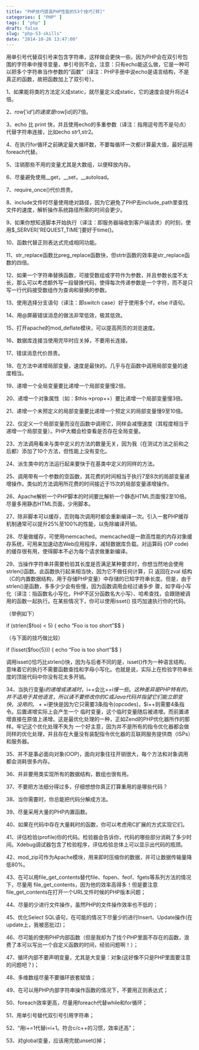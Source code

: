 ```yaml
---
title: "PHP技巧提高PHP性能的53个技巧[转]"
categories: [ "PHP" ]
tags: [ "php" ]
draft: false
slug: "php-53-skills"
date: "2014-10-26 13:47:00"
---
```


用单引号代替双引号来包含字符串，这样做会更快一些。因为PHP会在双引号包围的字符串中搜寻变量，单引号则不会，注意：只有echo能这么做，它是一种可以把多个字符串当作参数的“函数”（译注：PHP手册中说echo是语言结构，不是真正的函数，故把函数加上了双引号）。 

1、如果能将类的方法定义成static，就尽量定义成static，它的速度会提升将近4倍。 


<!--more-->


2、$row[’id’] 的速度是$row[id]的7倍。 

3、echo 比 print 快，并且使用echo的多重参数（译注：指用逗号而不是句点）代替字符串连接，比如echo $str1,$str2。 

4、在执行for循环之前确定最大循环数，不要每循环一次都计算最大值，最好运用foreach代替。 

5、注销那些不用的变量尤其是大数组，以便释放内存。 

6、尽量避免使用__get，__set，__autoload。 

7、require_once()代价昂贵。 

8、include文件时尽量使用绝对路径，因为它避免了PHP去include_path里查找文件的速度，解析操作系统路径所需的时间会更少。 

9、如果你想知道脚本开始执行（译注：即服务器端收到客户端请求）的时刻，使用$_SERVER[‘REQUEST_TIME’]要好于time()。 

10、函数代替正则表达式完成相同功能。 

11、str_replace函数比preg_replace函数快，但strtr函数的效率是str_replace函数的四倍。 

12、如果一个字符串替换函数，可接受数组或字符作为参数，并且参数长度不太长，那么可以考虑额外写一段替换代码，使得每次传递参数是一个字符，而不是只写一行代码接受数组作为查询和替换的参数。 

13、使用选择分支语句（译注：即switch case）好于使用多个if，else if语句。 

14、用@屏蔽错误消息的做法非常低效，极其低效。 

15、打开apache的mod_deflate模块，可以提高网页的浏览速度。 

16、数据库连接当使用完毕时应关掉，不要用长连接。 

17、错误消息代价昂贵。 

18、在方法中递增局部变量，速度是最快的。几乎与在函数中调用局部变量的速度相当。 

19、递增一个全局变量要比递增一个局部变量慢2倍。 

20、递增一个对象属性（如：$this->prop++）要比递增一个局部变量慢3倍。 

21、递增一个未预定义的局部变量要比递增一个预定义的局部变量慢9至10倍。 

22、仅定义一个局部变量而没在函数中调用它，同样会减慢速度（其程度相当于递增一个局部变量）。PHP大概会检查看是否存在全局变量。 

23、方法调用看来与类中定义的方法的数量无关，因为我（在测试方法之前和之后都）添加了10个方法，但性能上没有变化。 

24、派生类中的方法运行起来要快于在基类中定义的同样的方法。 

25、调用带有一个参数的空函数，其花费的时间相当于执行7至8次的局部变量递增操作。类似的方法调用所花费的时间接近于15次的局部变量递增操作。 

26、Apache解析一个PHP脚本的时间要比解析一个静态HTML页面慢2至10倍。尽量多用静态HTML页面，少用脚本。 

27、除非脚本可以缓存，否则每次调用时都会重新编译一次。引入一套PHP缓存机制通常可以提升25%至100%的性能，以免除编译开销。 

28、尽量做缓存，可使用memcached。memcached是一款高性能的内存对象缓存系统，可用来加速动态Web应用程序，减轻数据库负载。对运算码 (OP code)的缓存很有用，使得脚本不必为每个请求做重新编译。 

29、当操作字符串并需要检验其长度是否满足某种要求时，你想当然地会使用strlen()函数。此函数执行起来相当快，因为它不做任何计算，只 返回在zval 结构（C的内置数据结构，用于存储PHP变量）中存储的已知字符串长度。但是，由于strlen()是函数，多多少少会有些慢，因为函数调用会经过诸多步 骤，如字母小写化（译注：指函数名小写化，PHP不区分函数名大小写）、哈希查找，会跟随被调用的函数一起执行。在某些情况下，你可以使用isset() 技巧加速执行你的代码。 

（举例如下） 

if (strlen($foo) < 5) { echo “Foo is too short”$$ } 

（与下面的技巧做比较） 

if (!isset($foo{5})) { echo “Foo is too short”$$ } 

调用isset()恰巧比strlen()快，因为与后者不同的是，isset()作为一种语言结构，意味着它的执行不需要函数查找和字母小写化。也就是说，实际上在检验字符串长度的顶层代码中你没有花太多开销。 

34、当执行变量$i的递增或递减时，$i++会比++$i慢一些。这种差异是PHP特有的，并不适用于其他语言，所以请不要修改你的C或 Java代码并指望它们能立即变快，没用的。++$i更快是因为它只需要3条指令(opcodes)，$i++则需要4条指令。后置递增实际上会产生一个 临时变量，这个临时变量随后被递增。而前置递增直接在原值上递增。这是最优化处理的一种，正如Zend的PHP优化器所作的那样。牢记这个优化处理不失为 一个好主意，因为并不是所有的指令优化器都会做同样的优化处理，并且存在大量没有装配指令优化器的互联网服务提供商（ISPs）和服务器。 

35、并不是事必面向对象(OOP)，面向对象往往开销很大，每个方法和对象调用都会消耗很多内存。 

36、并非要用类实现所有的数据结构，数组也很有用。 

37、不要把方法细分得过多，仔细想想你真正打算重用的是哪些代码？ 

38、当你需要时，你总能把代码分解成方法。 

39、尽量采用大量的PHP内置函数。 

40、如果在代码中存在大量耗时的函数，你可以考虑用C扩展的方式实现它们。 

41、评估检验(profile)你的代码。检验器会告诉你，代码的哪些部分消耗了多少时间。Xdebug调试器包含了检验程序，评估检验总体上可以显示出代码的瓶颈。 

42、mod_zip可作为Apache模块，用来即时压缩你的数据，并可让数据传输量降低80%。 

43、在可以用file_get_contents替代file、fopen、feof、fgets等系列方法的情况下，尽量用 file_get_contents，因为他的效率高得多！但是要注意file_get_contents在打开一个URL文件时候的PHP版本问题； 

44、尽量的少进行文件操作，虽然PHP的文件操作效率也不低的； 

45、优化Select SQL语句，在可能的情况下尽量少的进行Insert、Update操作(在update上，我被恶批过)； 

46、尽可能的使用PHP内部函数（但是我却为了找个PHP里面不存在的函数，浪费了本可以写出一个自定义函数的时间，经验问题啊！）； 

47、循环内部不要声明变量，尤其是大变量：对象(这好像不只是PHP里面要注意的问题吧？)； 

48、多维数组尽量不要循环嵌套赋值； 

49、在可以用PHP内部字符串操作函数的情况下，不要用正则表达式； 

50、foreach效率更高，尽量用foreach代替while和for循环； 

51、用单引号替代双引号引用字符串； 

52、“用i+=1代替i=i+1。符合c/c++的习惯，效率还高”； 

53、对global变量，应该用完就unset()掉；